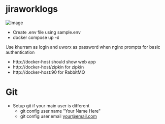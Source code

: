 # jiraworklogs

![image](https://github.com/khurram-uworx/jiraworklogs/assets/121337505/332a1f83-8a5a-417f-9128-f1ced7624146)

- Create .env file using sample.env
- docker compose up -d

Use khurram as login and uworx as password when nginx prompts for basic authentication

- http://docker-host should show web app
- http://docker-host/zipkin for zipkin
- http://docker-host:90 for RabbitMQ

# Git

- Setup git if your main user is different
    - git config user.name "Your Name Here"
    - git config user.email your@email.com
